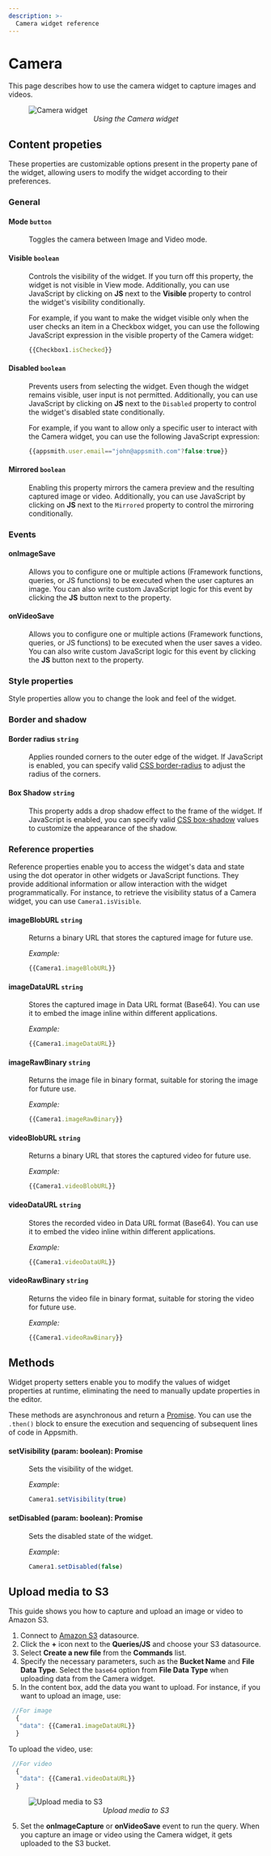 ```yaml
---
description: >-
  Camera widget reference
---
```


# Camera

This page describes how to use the camera widget to capture images and videos.

<figure>
  <img src="/img/cam-image.png" style= {{width:"700px", height:"auto"}} alt="Camera widget"/>
  <figcaption align = "center"><i>Using the Camera widget</i></figcaption>
</figure>

## Content propeties

These properties are customizable options present in the property pane of the widget, allowing users to modify the widget according to their preferences.

### General

#### Mode `button`

<dd>

Toggles the camera between Image and Video mode.

</dd>

#### Visible `boolean`

<dd>

Controls the visibility of the widget. If you turn off this property, the widget is not visible in View mode. Additionally, you can use JavaScript by clicking on **JS** next to the **Visible** property to control the widget's visibility conditionally.

For example,  if you want to make the widget visible only when the user checks an item in a Checkbox widget, you can use the following JavaScript expression in the visible property of the Camera widget:

```js
{{Checkbox1.isChecked}}
```

</dd>

#### Disabled `boolean`

<dd>

Prevents users from selecting the widget. Even though the widget remains visible, user input is not permitted. Additionally, you can use JavaScript by clicking on **JS** next to the `Disabled` property to control the widget's disabled state conditionally.

For example, if you want to allow only a specific user to interact with the Camera widget, you can use the following JavaScript expression: 
```js
{{appsmith.user.email=="john@appsmith.com"?false:true}}
```

</dd>

#### Mirrored `boolean`

<dd>

Enabling this property mirrors the camera preview and the resulting captured image or video. Additionally, you can use JavaScript by clicking on **JS** next to the `Mirrored` property to control the mirroring conditionally.

</dd>

### Events 

#### onImageSave

<dd>

Allows you to configure one or multiple actions (Framework functions, queries, or JS functions) to be executed when the user captures an image. You can also write custom JavaScript logic for this event by clicking the **JS** button next to the property.

</dd>

#### onVideoSave

<dd>

Allows you to configure one or multiple actions (Framework functions, queries, or JS functions) to be executed when the user saves a video. You can also write custom JavaScript logic for this event by clicking the **JS** button next to the property.

</dd>

### Style properties

Style properties allow you to change the look and feel of the widget.

### Border and shadow

#### Border radius `string`

<dd>

Applies rounded corners to the outer edge of the widget. If JavaScript is enabled, you can specify valid [CSS border-radius](https://developer.mozilla.org/en-US/docs/Web/CSS/border-radius) to adjust the radius of the corners.

</dd>

#### Box Shadow `string`
 

<dd>

This property adds a drop shadow effect to the frame of the widget. If JavaScript is enabled, you can specify valid [CSS box-shadow](https://developer.mozilla.org/en-US/docs/Web/CSS/box-shadow) values to customize the appearance of the shadow.

</dd>

### Reference properties 

Reference properties enable you to access the widget's data and state using the dot operator in other widgets or JavaScript functions. They provide additional information or allow interaction with the widget programmatically. For instance, to retrieve the visibility status of a Camera widget, you can use `Camera1.isVisible`.

#### imageBlobURL `string`

<dd>

Returns a binary URL that stores the captured image for future use.

*Example:*

```js
{{Camera1.imageBlobURL}}
```

</dd>

#### imageDataURL `string`

<dd>

Stores the captured image in Data URL format (Base64). You can use it to embed the image inline within different applications.

*Example:*

```js
{{Camera1.imageDataURL}}
```

</dd>

#### imageRawBinary `string`

<dd>

Returns the image file in binary format, suitable for storing the image for future use.

*Example:*

```js
{{Camera1.imageRawBinary}}
```

</dd>

#### videoBlobURL `string`

<dd>

Returns a binary URL that stores the captured video for future use.

*Example:*

```js
{{Camera1.videoBlobURL}}
```

</dd>

#### videoDataURL `string`

<dd>

Stores the recorded video in Data URL format (Base64). You can use it to embed the video inline within different applications.

*Example:*

```js
{{Camera1.videoDataURL}}
```

</dd>

#### videoRawBinary `string`

<dd>

Returns the video file in binary format, suitable for storing the video for future use.

*Example:*

```js
{{Camera1.videoRawBinary}}
```

</dd>

## Methods

Widget property setters enable you to modify the values of widget properties at runtime, eliminating the need to manually update properties in the editor.

These methods are asynchronous and return a [Promise](/core-concepts/writing-code/javascript-promises#using-promises-in-appsmith). You can use the `.then()` block to ensure the execution and sequencing of subsequent lines of code in Appsmith.


#### setVisibility (param: boolean): Promise

<dd>

Sets the visibility of the widget.

*Example*:

```js
Camera1.setVisibility(true)
```

</dd>


#### setDisabled (param: boolean): Promise

<dd>

Sets the disabled state of the widget.

*Example*:

```js
Camera1.setDisabled(false)
```

</dd>

## Upload media to S3

This guide shows you how to capture and upload an image or video to Amazon S3.

1. Connect to [Amazon S3](/connect-data/reference/querying-amazon-s3) datasource.
2. Click the **+** icon next to the **Queries/JS** and choose your S3 datasource.
3. Select **Create a new file** from the **Commands** list.
4. Specify the necessary parameters, such as the **Bucket Name** and **File Data Type**. Select the `base64` option from **File Data Type** when uploading data from the Camera widget.
5. In the content box, add the data you want to upload. For instance, if you want to upload an image, use: 

 ```js
  //For image
   {
    "data": {{Camera1.imageDataURL}}
   }
  ```
To upload the video, use:
 ```js
  //For video
   {
    "data": {{Camera1.videoDataURL}}
   }
  ```

<figure>
  <img src="/img/cam-to-s3.png" style= {{width:"700px", height:"auto"}} alt="Upload media to S3"/>
  <figcaption align = "center"><i>Upload media to S3</i></figcaption>
</figure>


5. Set the **onImageCapture** or **onVideoSave** event to run the query. When you capture an image or video using the Camera widget, it gets uploaded to the S3 bucket.



